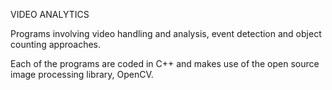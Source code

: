 VIDEO ANALYTICS

Programs involving video handling and analysis, event detection and object counting approaches.

Each of the programs are coded in C++ and makes use of the open source image processing library, OpenCV.
